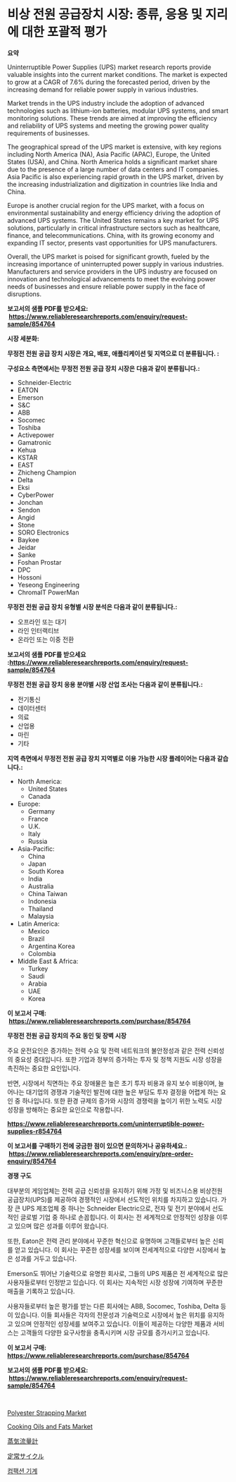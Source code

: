 <p><h1>비상 전원 공급장치 시장: 종류, 응용 및 지리에 대한 포괄적 평가</h1></p><p><strong>요약</strong></p>
<p><p>Uninterruptible Power Supplies (UPS) market research reports provide valuable insights into the current market conditions. The market is expected to grow at a CAGR of 7.6% during the forecasted period, driven by the increasing demand for reliable power supply in various industries.</p><p>Market trends in the UPS industry include the adoption of advanced technologies such as lithium-ion batteries, modular UPS systems, and smart monitoring solutions. These trends are aimed at improving the efficiency and reliability of UPS systems and meeting the growing power quality requirements of businesses.</p><p>The geographical spread of the UPS market is extensive, with key regions including North America (NA), Asia Pacific (APAC), Europe, the United States (USA), and China. North America holds a significant market share due to the presence of a large number of data centers and IT companies. Asia Pacific is also experiencing rapid growth in the UPS market, driven by the increasing industrialization and digitization in countries like India and China.</p><p>Europe is another crucial region for the UPS market, with a focus on environmental sustainability and energy efficiency driving the adoption of advanced UPS systems. The United States remains a key market for UPS solutions, particularly in critical infrastructure sectors such as healthcare, finance, and telecommunications. China, with its growing economy and expanding IT sector, presents vast opportunities for UPS manufacturers.</p><p>Overall, the UPS market is poised for significant growth, fueled by the increasing importance of uninterrupted power supply in various industries. Manufacturers and service providers in the UPS industry are focused on innovation and technological advancements to meet the evolving power needs of businesses and ensure reliable power supply in the face of disruptions.</p></p>
<p><strong>보고서의 샘플 PDF를 받으세요: &nbsp;<a href="https://www.reliableresearchreports.com/enquiry/request-sample/854764">https://www.reliableresearchreports.com/enquiry/request-sample/854764</a></strong></p>
<p><strong>시장 세분화:</strong></p>
<p><strong> 무정전 전원 공급 장치 시장은 개요, 배포, 애플리케이션 및 지역으로 더 분류됩니다. :</strong></p>
<p><strong>구성요소 측면에서는 무정전 전원 공급 장치 시장은 다음과 같이 분류됩니다.:</strong></p>
<p><ul><li>Schneider-Electric</li><li>EATON</li><li>Emerson</li><li>S&C</li><li>ABB</li><li>Socomec</li><li>Toshiba</li><li>Activepower</li><li>Gamatronic</li><li>Kehua</li><li>KSTAR</li><li>EAST</li><li>Zhicheng Champion</li><li>Delta</li><li>Eksi</li><li>CyberPower</li><li>Jonchan</li><li>Sendon</li><li>Angid</li><li>Stone</li><li>SORO Electronics</li><li>Baykee</li><li>Jeidar</li><li>Sanke</li><li>Foshan Prostar</li><li>DPC</li><li>Hossoni</li><li>Yeseong Engineering</li><li>ChromaIT
    PowerMan</li></ul></p>
<p><strong> 무정전 전원 공급 장치 유형별 시장 분석은 다음과 같이 분류됩니다.:</strong></p>
<p><ul><li>오프라인 또는 대기</li><li>라인 인터랙티브</li><li>온라인 또는 이중 전환</li></ul></p>
<p><strong>보고서의 샘플 PDF를 받으세요 :<a href="https://www.reliableresearchreports.com/enquiry/request-sample/854764">https://www.reliableresearchreports.com/enquiry/request-sample/854764</a></strong></p>
<p><strong> 무정전 전원 공급 장치 응용 분야별 시장 산업 조사는 다음과 같이 분류됩니다.:</strong></p>
<p><ul><li>전기통신</li><li>데이터센터</li><li>의료</li><li>산업용</li><li>마린</li><li>기타</li></ul></p>
<p><strong>지역 측면에서 무정전 전원 공급 장치 지역별로 이용 가능한 시장 플레이어는 다음과 같습니다.:</strong></p>
<p><ul>
    <li>
        North America:
        <ul>
            <li>United States</li>
            <li>Canada</li>
        </ul>
    </li>
    <li>
        Europe:
        <ul>
            <li>Germany</li>
            <li>France</li>
            <li>U.K.</li>
            <li>Italy</li>
            <li>Russia</li>
        </ul>
    </li>
    <li>
        Asia-Pacific:
        <ul>
            <li>China</li>
            <li>Japan</li>
            <li>South Korea</li>
            <li>India</li>
            <li>Australia</li>
            <li>China Taiwan</li>
            <li>Indonesia</li>
            <li>Thailand</li>
            <li>Malaysia</li>
        </ul>
    </li>
    <li>
        Latin America:
        <ul>
            <li>Mexico</li>
            <li>Brazil</li>
            <li>Argentina Korea</li>
            <li>Colombia</li>
        </ul>
    </li>
    <li>
        Middle East & Africa:
        <ul>
            <li>Turkey</li>
            <li>Saudi</li>
            <li>Arabia</li>
            <li>UAE</li>
            <li>Korea</li>
        </ul>
    </li>
    </ul></p>
<p><strong>이 보고서 구매: &nbsp;<a href="https://www.reliableresearchreports.com/purchase/854764">https://www.reliableresearchreports.com/purchase/854764</a></strong></p>
<p><strong>무정전 전원 공급 장치의 주요 동인 및 장벽 시장</strong></p>
<p><p>주요 운전요인은 증가하는 전력 수요 및 전력 네트워크의 불안정성과 같은 전력 신뢰성의 중요성 증대입니다. 또한 기업과 정부의 증가하는 투자 및 정책 지원도 시장 성장을 촉진하는 중요한 요인입니다.</p><p>반면, 시장에서 직면하는 주요 장애물은 높은 초기 투자 비용과 유지 보수 비용이며, 늘어나는 대기업의 경쟁과 기술적인 발전에 대한 높은 부담도 투자 결정을 어렵게 하는 요인 중 하나입니다. 또한 환경 규제의 증가와 시장의 경쟁력을 높이기 위한 노력도 시장 성장을 방해하는 중요한 요인으로 작용합니다.</p></p>
<p><strong><a href="https://www.reliableresearchreports.com/uninterruptible-power-supplies-r854764">https://www.reliableresearchreports.com/uninterruptible-power-supplies-r854764</a></strong></p>
<p><strong>이 보고서를 구매하기 전에 궁금한 점이 있으면 문의하거나 공유하세요.: &nbsp;<a href="https://www.reliableresearchreports.com/enquiry/pre-order-enquiry/854764">https://www.reliableresearchreports.com/enquiry/pre-order-enquiry/854764</a></strong></p>
<p><strong>경쟁 구도</strong></p>
<p><p>대부분의 게임업체는 전력 공급 신뢰성을 유지하기 위해 가정 및 비즈니스용 비상전원 공급장치(UPS)를 제공하여 경쟁적인 시장에서 선도적인 위치를 차지하고 있습니다. 가장 큰 UPS 제조업체 중 하나는 Schneider Electric으로, 전자 및 전기 분야에서 선도적인 글로벌 기업 중 하나로 손꼽힙니다. 이 회사는 전 세계적으로 안정적인 성장을 이루고 있으며 많은 성과를 이루어 왔습니다.</p><p>또한, Eaton은 전력 관리 분야에서 꾸준한 혁신으로 유명하며 고객들로부터 높은 신뢰를 얻고 있습니다. 이 회사는 꾸준한 성장세를 보이며 전세계적으로 다양한 시장에서 높은 성과를 거두고 있습니다.</p><p>Emerson도 뛰어난 기술력으로 유명한 회사로, 그들의 UPS 제품은 전 세계적으로 많은 사용자들로부터 인정받고 있습니다. 이 회사는 지속적인 시장 성장에 기여하며 꾸준한 매출을 기록하고 있습니다.</p><p>사용자들로부터 높은 평가를 받는 다른 회사에는 ABB, Socomec, Toshiba, Delta 등이 있습니다. 이들 회사들은 각자의 전문성과 기술력으로 시장에서 높은 위치를 유지하고 있으며 안정적인 성장세를 보여주고 있습니다. 이들이 제공하는 다양한 제품과 서비스는 고객들의 다양한 요구사항을 충족시키며 시장 규모를 증가시키고 있습니다.</p></p>
<p><strong>이 보고서 구매: &nbsp; <a href="https://www.reliableresearchreports.com/purchase/854764">https://www.reliableresearchreports.com/purchase/854764</a></strong></p>
<p><strong>보고서의 샘플 PDF를 받으세요: &nbsp;<a href="https://www.reliableresearchreports.com/enquiry/request-sample/854764">https://www.reliableresearchreports.com/enquiry/request-sample/854764</a></strong><strong></strong></p>
<p>&nbsp;</p>
<p><p><a href="https://issuu.com/reportprime-2/docs/polyester-strapping-market-size-2030.pptx">Polyester Strapping Market</a></p><p><a href="https://github.com/sofayahoo2023/Market-Research-Report-List-4/blob/main/cooking-oils-and-fats-market.md">Cooking Oils and Fats Market</a></p><p><a href="https://github.com/MosesSpinka1914/Market-Research-Report-List-1/blob/main/523892818097.md">蒸気流量計</a></p><p><a href="https://github.com/bevdtkn4419963/Market-Research-Report-List-1/blob/main/818407518096.md">定常サイクル</a></p><p><a href="https://github.com/laholand/Market-Research-Report-List-3/blob/main/927386916329.md">컴팩션 기계</a></p></p>